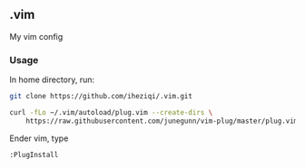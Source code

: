 ## .vim
My vim config

### Usage
In home directory, run:
```bash
git clone https://github.com/iheziqi/.vim.git

```

```bash
curl -fLo ~/.vim/autoload/plug.vim --create-dirs \
    https://raw.githubusercontent.com/junegunn/vim-plug/master/plug.vim
```

Ender vim, type
```bash
:PlugInstall
```
